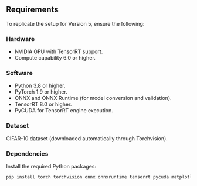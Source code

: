 ## **Requirements**

To replicate the setup for Version 5, ensure the following:

### **Hardware**
- NVIDIA GPU with TensorRT support.
- Compute capability 6.0 or higher.

### **Software**
- Python 3.8 or higher.
- PyTorch 1.9 or higher.
- ONNX and ONNX Runtime (for model conversion and validation).
- TensorRT 8.0 or higher.
- PyCUDA for TensorRT engine execution.

### **Dataset**
CIFAR-10 dataset (downloaded automatically through Torchvision).

### **Dependencies**
Install the required Python packages:
```bash
pip install torch torchvision onnx onnxruntime tensorrt pycuda matplotlib
